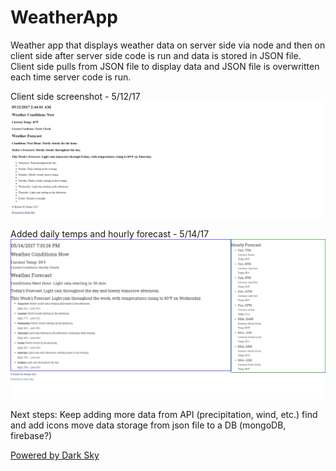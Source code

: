 # WeatherApp

Weather app that displays weather data on server side via node and then on client side after server side code is run and data is stored in JSON file. Client side pulls from JSON file to display data and JSON file is overwritten each time server code is run.

Client side screenshot - 5/12/17
![App screenshot 5/12/17](./public/images/screencapture-weatherapp-5-11-17.png)

Added daily temps and hourly forecast - 5/14/17
![App screenshot 5/14/17](./public/images/screencapture-weatherapp-5-14-17.png)

Next steps:
    Keep adding more data from API (precipitation, wind, etc.)
    find and add icons
    move data storage from json file to a DB (mongoDB, firebase?)


[Powered by Dark Sky](https://darksky.net/poweredby/)
